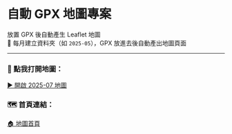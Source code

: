 # 自動 GPX 地圖專案

放置 GPX 後自動產生 Leaflet 地圖  
📁 每月建立資料夾（如 `2025-05`），GPX 放進去後自動產出地圖頁面

---

### 📍 點我打開地圖：  
[▶️ 開啟 2025-07 地圖](https://wgmaps.github.io/worldgym-dev-map/2025-07/index.html)

### 🗺️ 首頁連結：  
[🏠 地圖首頁](https://wgmaps.github.io/worldgym-dev-map/)
